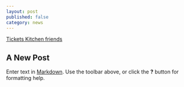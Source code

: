 ```yaml
---
layout: post
published: false
category: news
---
```


[Tickets Kitchen friends](http://shop.e-guma.ch/clouds-zurich/de/gutscheine/15053/friends-and-wine "Tickets")
## A New Post

Enter text in [Markdown](http://daringfireball.net/projects/markdown/). Use the toolbar above, or click the **?** button for formatting help.